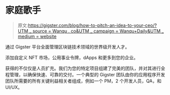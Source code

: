# 家庭歌手

> 原文:[https://gigster.com/blog/how-to-pitch-an-idea-to-your-ceo/?UTM _ source = Wanqu . co&UTM _ campaign = Wanqu+Daily&UTM _ medium = website](https://gigster.com/blog/how-to-pitch-an-idea-to-your-ceo/?utm_source=wanqu.co&utm_campaign=Wanqu+Daily&utm_medium=website)

通过 Gigster 平台全面管理区块链技术领域的世界级开发人才。

添加自定义 NFT 市场，公用事业令牌，dApps 和更多到您的企业。

获得的不仅仅是人员扩充。我们为您的特定项目组建了完美的团队，并对其进行全程管理，以确保快速、可靠的交付。一个典型的 Gigster 团队由你的应用程序开发团队所需要的所有关键利益相关者组成，例如一个 PM，2 个开发人员，QA，和 UI/UX。